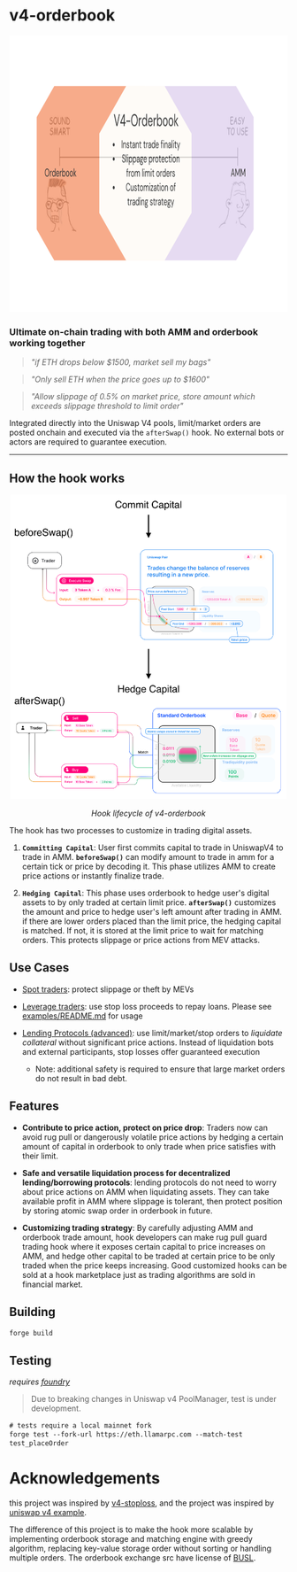 # v4-orderbook

<div align="center">
<img src="./media/v4-orderbook-overview.png" alt="Image" width="900" height="500">
</div>

### **Ultimate on-chain trading with both AMM and orderbook working together**

> *"if ETH drops below $1500, market sell my bags"*

> *"Only sell ETH when the price goes up to $1600"*

> *"Allow slippage of 0.5% on market price, store amount which exceeds slippage threshold to limit order"*

Integrated directly into the Uniswap V4 pools, limit/market orders are posted onchain and executed via the `afterSwap()` hook. No external bots or actors are required to guarantee execution.

---

## How the hook works

<div align="center">
    <img src="./media/how-it-works.png" alt="Image" width="500" height="550">
    <p><em>Hook lifecycle of v4-orderbook</em></p>
</div>

The hook has two processes to customize in trading digital assets.

1. **`Committing Capital`**: User first commits capital to trade in UniswapV4 to trade in AMM. **`beforeSwap()`** can modify amount to trade in amm for a certain tick or price by decoding it. This phase utilizes AMM to create price actions or instantly finalize trade.

2. **`Hedging Capital`**: This phase uses orderbook to hedge user's digital assets to by only traded at certain limit price. **`afterSwap()`** customizes the amount and price to hedge user's left amount after trading in AMM. if there are lower orders placed than the limit price, the hedging capital is matched. If not, it is stored at the limit price to wait for matching orders. This protects slippage or price actions from MEV attacks. 

## Use Cases

* <ins>Spot traders</ins>: protect slippage or theft by MEVs

* <ins>Leverage traders</ins>: use stop loss proceeds to repay loans. Please see [examples/README.md](examples/README.md) for usage

* <ins>Lending Protocols (advanced)</ins>: use limit/market/stop orders to *liquidate collateral* without significant price actions. Instead of liquidation bots and external participants, stop losses offer guaranteed execution
    * Note: additional safety is required to ensure that large market orders do not result in bad debt.

## Features

* **Contribute to price action, protect on price drop**: Traders now can avoid rug pull or dangerously volatile price actions by hedging a certain amount of capital in orderbook to only trade when price satisfies with their limit.

* **Safe and versatile liquidation process for decentralized lending/borrowing protocols**: lending protocols do not need to worry about price actions on AMM when liquidating assets. They can take available profit in AMM where slippage is tolerant, then protect position by storing atomic swap order in orderbook in future.

* **Customizing trading strategy**: By carefully adjusting AMM and orderbook trade amount, hook developers can make rug pull guard trading hook where it exposes certain capital to price increases on AMM, and hedge other capital to be traded at certain price to be only traded when the price keeps increasing. Good customized hooks can be sold at a hook marketplace just as trading algorithms are sold in financial market.

## Building

```shell
forge build
```

## Testing

*requires [foundry](https://book.getfoundry.sh)*

> Due to breaking changes in Uniswap v4 PoolManager, test is under development. 

```shell
# tests require a local mainnet fork
forge test --fork-url https://eth.llamarpc.com --match-test test_placeOrder
```

# Acknowledgements

this project was inspired by [v4-stoploss](https://github.com/saucepoint/v4-stoploss/tree/main), and the project was inspired by [uniswap v4 example](https://github.com/Uniswap/v4-periphery/blob/main/src/hooks/examples/LimitOrder.sol).

The difference of this project is to make the hook more scalable by implementing orderbook storage and matching engine with greedy algorithm, replacing key-value storage order without sorting or handling multiple orders. The orderbook exchange src have license of [BUSL](https://github.com/standardweb3/standard-2.0-src/blob/main/src/exchange/LICENSE).
